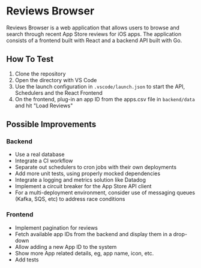 # Reviews Browser
Reviews Browser is a web application that allows users to browse and search through recent App Store reviews for iOS apps. The application consists of a frontend built with React and a backend API built with Go.

## How To Test
1. Clone the repository
2. Open the directory with VS Code
3. Use the launch configuration in `.vscode/launch.json` to start the API, Schedulers and the React Frontend
4. On the frontend, plug-in an app ID from the apps.csv file in `backend/data` and hit "Load Reviews"

## Possible Improvements

### Backend
- Use a real database
- Integrate a CI workflow
- Separate out schedulers to cron jobs with their own deployments
- Add more unit tests, using properly mocked dependencies
- Integrate a logging and metrics solution like Datadog
- Implement a circuit breaker for the App Store API client
- For a multi-deployment environment, consider use of messaging queues (Kafka, SQS, etc) to address race conditions

### Frontend
- Implement pagination for reviews
- Fetch available app IDs from the backend and display them in a drop-down
- Allow adding a new App ID to the system
- Show more App related details, eg, app name, icon, etc.
- Add tests
